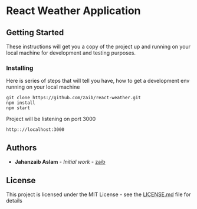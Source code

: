 # React Weather Application

## Getting Started

These instructions will get you a copy of the project up and running on your local machine for development and testing purposes.

### Installing

Here is series of steps that will tell you have, how to get a development env running on your local machine

```
git clone https://github.com/zaib/react-weather.git
npm install
npm start
```

Project will be listening on port 3000

```
http:://localhost:3000
```


## Authors

* **Jahanzaib Aslam** - *Initial work* - [zaib](https://github.com/zaib)

## License

This project is licensed under the MIT License - see the [LICENSE.md](LICENSE.md) file for details
